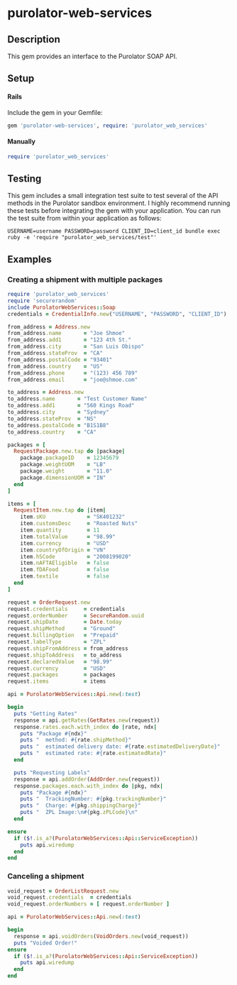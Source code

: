 # purolator-web-services
## Description
This gem provides an interface to the Purolator SOAP API.

## Setup
#### Rails
Include the gem in your Gemfile:

```ruby
gem 'purolator-web-services', require: 'purolator_web_services'
```
#### Manually

```ruby
require 'purolator_web_services'
```

## Testing
This gem includes a small integration test suite to test several of the API methods in the Purolator sandbox environment. I highly recommend running these tests before integrating the gem with your application. You can run the test suite from within your application as follows:

    USERNAME=username PASSWORD=password CLIENT_ID=client_id bundle exec ruby -e 'require "purolator_web_services/test"'

## Examples
### Creating a shipment with multiple packages

```ruby
require 'purolator_web_services'
require 'securerandom'
include PurolatorWebServices::Soap
credentials = CredentialInfo.new("USERNAME", "PASSWORD", "CLIENT_ID")

from_address = Address.new
from_address.name       = "Joe Shmoe"
from_address.add1       = "123 4th St."
from_address.city       = "San Luis Obispo"
from_address.stateProv  = "CA"
from_address.postalCode = "93401"
from_address.country    = "US"
from_address.phone      = "(123) 456 789"
from_address.email      = "joe@shmoe.com"

to_address = Address.new
to_address.name       = "Test Customer Name"
to_address.add1       = "560 Kings Road"
to_address.city       = "Sydney"
to_address.stateProv  = "NS"
to_address.postalCode = "B1S1B8"
to_address.country    = "CA"

packages = [
  RequestPackage.new.tap do |package|
    package.packageID    = 12345679
    package.weightUOM    = "LB"
    package.weight       = "11.0"
    package.dimensionUOM = "IN"
  end
]

items = [
  RequestItem.new.tap do |item|
    item.sKU             = "SK401232"
    item.customsDesc     = "Roasted Nuts"
    item.quantity        = 11
    item.totalValue      = "98.99"
    item.currency        = "USD"
    item.countryOfOrigin = "VN"
    item.hSCode          = "2008199020"
    item.nAFTAEligible   = false
    item.fDAFood         = false
    item.textile         = false
  end
]

request = OrderRequest.new
request.credentials     = credentials
request.orderNumber     = SecureRandom.uuid
request.shipDate        = Date.today
request.shipMethod      = "Ground"
request.billingOption   = "Prepaid"
request.labelType       = "ZPL"
request.shipFromAddress = from_address
request.shipToAddress   = to_address
request.declaredValue   = "98.99"
request.currency        = "USD"
request.packages        = packages
request.items           = items

api = PurolatorWebServices::Api.new(:test)

begin
  puts "Getting Rates"
  response = api.getRates(GetRates.new(request))
  response.rates.each.with_index do |rate, ndx|
    puts "Package #{ndx}"
    puts "  method: #{rate.shipMethod}"
    puts "  estimated delivery date: #{rate.estimatedDeliveryDate}"
    puts "  estimated rate: #{rate.estimatedRate}"
  end

  puts "Requesting Labels"
  response = api.addOrder(AddOrder.new(request))
  response.packages.each.with_index do |pkg, ndx|
    puts "Package #{ndx}"
    puts "  TrackingNumber: #{pkg.trackingNumber}"
    puts "  Charge: #{pkg.shippingCharge}"
    puts "  ZPL Image:\n#{pkg.zPLCode}\n"
  end

ensure
  if ($!.is_a?(PurolatorWebServices::Api::ServiceException))
    puts api.wiredump
  end
end
```

### Canceling a shipment

```ruby
void_request = OrderListRequest.new
void_request.credentials  = credentials
void_request.orderNumbers = [ request.orderNumber ]

api = PurolatorWebServices::Api.new(:test)

begin
  response = api.voidOrders(VoidOrders.new(void_request))
  puts "Voided Order!"
ensure
  if ($!.is_a?(PurolatorWebServices::Api::ServiceException))
    puts api.wiredump
  end
end
```